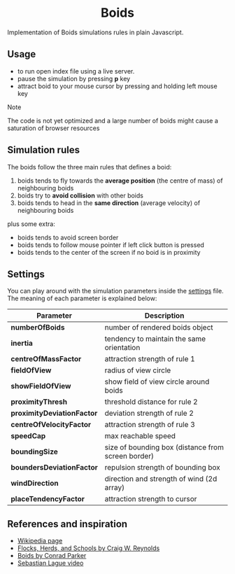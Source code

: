 <h1 align="center">Boids</h1>

Implementation of Boids simulations rules in plain Javascript. 

## Usage 
- to run open index file using a live server. 
- pause the simulation by pressing **p** key
- attract boid to your mouse cursor by pressing and holding left mouse key

> [!NOTE]
> The code is not yet optimized and a large number of boids might cause a saturation of browser resources

## Simulation rules
The boids follow the three main rules that defines a boid:

1) boids tends to fly towards the <b>average position</b> (the centre of mass) of neighbouring boids
1) boids try to <b>avoid collision</b> with other boids
1) boids tends to head in the <b>same direction</b> (average velocity) of neighbouring boids

plus some extra:

- boids tends to avoid screen border
- boids tends to follow mouse pointer if left click button is pressed
- boids tends to the center of the screen if no boid is in proximity

## Settings
You can play around with the simulation parameters inside the [settings](./settings.json) file. The meaning of each parameter is explained below:

|Parameter|Description
|-|-
|**numberOfBoids**| number of rendered boids object 
| **inertia** |  tendency to maintain the same orientation
| **centreOfMassFactor** |  attraction strength of rule 1
| **fieldOfView** |  radius of view circle
| **showFieldOfView** |  show field of view circle around boids
| **proximityThresh** |  threshold distance for rule 2
| **proximityDeviationFactor** |  deviation strength of rule 2
| **centreOfVelocityFactor** |  attraction strength of rule 3
| **speedCap** |  max reachable speed
| **boundingSize** |  size of bounding box (distance from screen border)
| **boundersDeviationFactor** |  repulsion strength of bounding box
| **windDirection** | 	 direction and strength of wind (2d array)
| **placeTendencyFactor** |  attraction strength to cursor

## References and inspiration
- [Wikipedia page](https://en.wikipedia.org/wiki/Boids)
- [Flocks, Herds, and Schools by Craig W. Reynolds](https://www.cs.toronto.edu/~dt/siggraph97-course/cwr87/)
- [Boids by Conrad Parker](https://vergenet.net/~conrad/boids/pseudocode.html)
- [Sebastian Lague video](https://www.youtube.com/watch?v=bqtqltqcQhw)